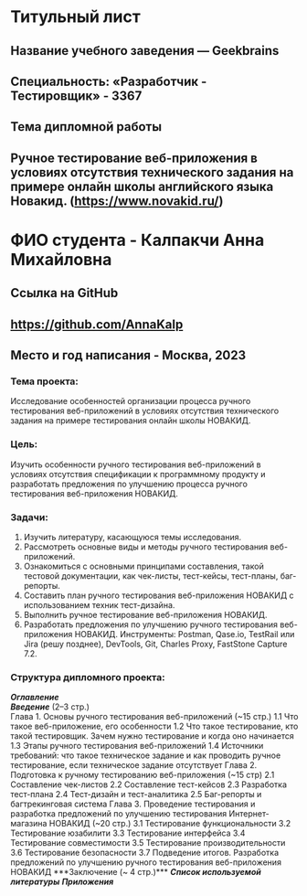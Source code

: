 # Титульный лист


## Название учебного заведения — Geekbrains

## Специальность: «Разработчик - Тестировщик» - 3367

## Тема дипломной работы

## Ручное тестирование веб-приложения в условиях отсутствия технического задания на примере онлайн школы английского языка Новакид. (https://www.novakid.ru/)

# ФИО студента - Калпакчи Анна Михайловна

## Ссылка на GitHub
## https://github.com/AnnaKalp

## Место и год написания - Москва, 2023
### Тема проекта: 
Исследование особенностей организации процесса ручного тестирования веб-приложений в условиях отсутствия технического задания на примере тестирования онлайн школы НОВАКИД.
### Цель:
Изучить особенности ручного тестирования веб-приложений в условиях отсутствия спецификации к программному продукту и разработать предложения по улучшению процесса ручного тестирования веб-приложения НОВАКИД.
### Задачи:
1.	Изучить литературу, касающуюся темы исследования.
2.	Рассмотреть основные виды и методы ручного тестирования веб-приложений.
3.	Ознакомиться с основными принципами составления, такой тестовой документации, как чек-листы, тест-кейсы, тест-планы, баг-репорты.
4.	Составить план ручного тестирования веб-приложения НОВАКИД с использованием техник тест-дизайна.
5.	Выполнить ручное тестирование веб-приложения НОВАКИД.
6.	Разработать предложения по улучшению ручного тестирования веб-приложения НОВАКИД.
Инструменты: Postman, Qase.io, TestRail или Jira (решу позднее), DevTools, Git, Charles Proxy, FastStone Capture 7.2.
### Структура дипломного проекта:
***Оглавление***  
***Введение*** (2–3 стр.)  
Глава 1. Основы ручного тестирования веб-приложений (~15 стр.)
1.1 Что такое веб-приложение, его особенности
1.2 Что такое тестирование, кто такой тестировщик. Зачем нужно тестирование и когда оно начинается
1.3 Этапы ручного тестирования веб-приложений
1.4 Источники требований: что такое техническое задание и как проводить ручное тестирование, если техническое задание отсутствует
Глава 2. Подготовка к ручному тестированию веб-приложения (~15 стр)
2.1 Составление чек-листов
2.2 Составление тест-кейсов
2.3 Разработка тест-плана
2.4 Тест-дизайн и тест-аналитика
2.5 Баг-репорты и багтрекинговая система
Глава 3. Проведение тестирования и разработка предложений по улучшению тестирования Интернет-магазина НОВАКИД (~20 стр.)
3.1 Тестирование функциональности
3.2 Тестирование юзабилити
3.3 Тестирование интерфейса
3.4 Тестирование совместимости
3.5 Тестирование производительности
3.6 Тестирование безопасности
3.7 Подведение итогов. Разработка предложений по улучшению ручного тестирования веб-приложения НОВАКИД
***Заключение (~ 4 стр.)***
***Список используемой литературы***
***Приложения***



